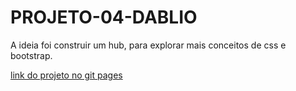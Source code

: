# PROJETO-04-DABLIO
 A ideia foi construir um hub, para explorar mais conceitos de css e bootstrap.

[link do projeto no git pages](https://vv1ll14n.github.io/PROJETO-04-DABLIO/)
